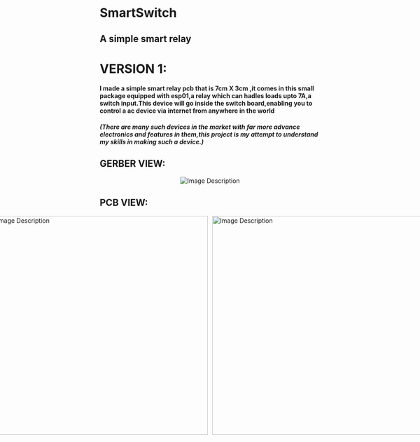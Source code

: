 # SmartSwitch
## A simple smart relay 

# VERSION 1:
#### I made a simple smart relay pcb that is 7cm X 3cm ,it comes in this small package equipped with esp01,a relay which can hadles loads upto 7A,a switch input.This device will go inside the switch board,enabling you to control a ac device via internet from anywhere in the world
##### (There are many such devices in the market with far more advance electronics and features in them,this project is my attempt to understand my skills in making such a device.)
## GERBER VIEW:

<p align="center">
  <img src="https://drive.google.com/uc?id=1v6OnwlNzjeGdCCKdXyIsyxN9hw0ySQK3" alt="Image Description">
</p>


## PCB VIEW:
<div style="display: flex; justify-content: center;">
  <img src="https://drive.google.com/uc?id=1aMRqgjlVZi1BJmp6tSKQ1XrNE2D2w1is" alt="Image Description" width="500" style="margin-right: 10px;">
  <img src="https://drive.google.com/uc?id=1wlMj8XAB2DxawYWAR6VJcplFSa9w1pEb" alt="Image Description" width="500">
</div>
